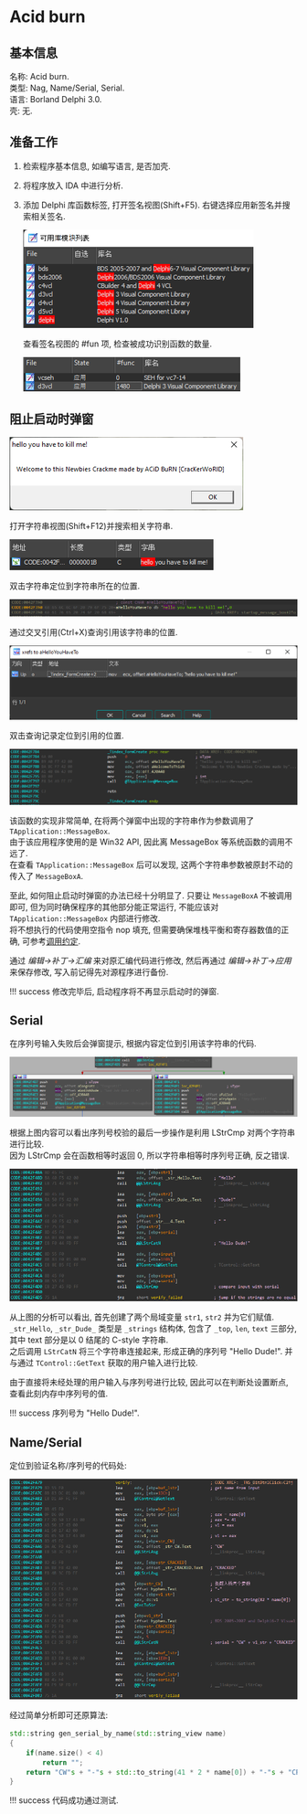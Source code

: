 # Acid burn

## 基本信息

名称: Acid burn.  
类型: Nag, Name/Serial, Serial.  
语言: Borland Delphi 3.0.  
壳: 无.

## 准备工作

1. 检索程序基本信息, 如编写语言, 是否加壳.
2. 将程序放入 IDA 中进行分析.
3. 添加 Delphi 库函数标签, 打开签名视图(Shift+F5). 右键选择应用新签名并搜索相关签名.

    ![Delphi 签名](assets/1_sig_delphi.png)  

    查看签名视图的 #fun 项, 检查被成功识别函数的数量.  

    ![签名视图](assets/1_sig.png)  

## 阻止启动时弹窗

![启动时弹窗](assets/1_startup_msgbox.png)  

打开字符串视图(Shift+F12)并搜索相关字符串.  

![字符串 "hello"](assets/1_ida_str_hello.png)  

双击字符串定位到字符串所在的位置.  

![字符串 "hello" 的位置](assets/1_str_hello_position.png)  

通过交叉引用(Ctrl+X)查询引用该字符串的位置.  

![字符串 "hello" 的交叉引用](assets/1_str_hello_xref.png)  

双击查询记录定位到引用的位置.  

![index_FromCreate](assets/1_func_index_FromCreate.png)  

该函数的实现非常简单, 在将两个弹窗中出现的字符串作为参数调用了 `TApplication::MessageBox`.  
由于该应用程序使用的是 Win32 API, 因此离 MessageBox 等系统函数的调用不远了.  
在查看 `TApplication::MessageBox` 后可以发现, 这两个字符串参数被原封不动的传入了 `MessageBoxA`.  

至此, 如何阻止启动时弹窗的办法已经十分明显了. 只要让 `MessageBoxA` 不被调用即可, 但为同时确保程序的其他部分能正常运行, 不能应该对 `TApplication::MessageBox` 内部进行修改.  
将不想执行的代码使用空指令 nop 填充, 但需要确保堆栈平衡和寄存器数值的正确, 可参考[调用约定](../调用约定.md).  

通过 *编辑->补丁->汇编* 来对原汇编代码进行修改, 然后再通过 *编辑->补丁->应用* 来保存修改, 写入前记得先对源程序进行备份.  

!!! success
    修改完毕后, 启动程序将不再显示启动时的弹窗.  

## Serial

在序列号输入失败后会弹窗提示, 根据内容定位到引用该字符串的代码.  

![序列号验证_0](assets/1_serial_verify_.png)  

根据上图内容可以看出序列号校验的最后一步操作是利用 LStrCmp 对两个字符串进行比较.  
因为 LStrCmp 会在函数相等时返回 0, 所以字符串相等时序列号正确, 反之错误.  

![序列号验证_1](assets/1_serial_verify.png)  

从上图的分析可以看出, 首先创建了两个局域变量 `str1`, `str2` 并为它们赋值.  `_str_Hello`, `_str_Dude_` 类型是 `_strings` 结构体, 包含了 `_top`, `len`, `text` 三部分, 其中 text 部分是以 0 结尾的 C-style 字符串.  
之后调用 `LStrCatN` 将三个字符串连接起来, 形成正确的序列号 "Hello Dude!". 并与通过 `TControl::GetText` 获取的用户输入进行比较.  

由于直接将未经处理的用户输入与序列号进行比较, 因此可以在判断处设置断点, 查看此刻内存中序列号的值.  

!!! success
    序列号为 "Hello Dude!".  

## Name/Serial

定位到验证名称/序列号的代码处:  

![名称/序列号验证](assets/1_name_serial_verify_.png)  

经过简单分析即可还原算法:  

```cpp
std::string gen_serial_by_name(std::string_view name)
{
    if(name.size() < 4)
        return "";
    return "CW"s + "-"s + std::to_string(41 * 2 * name[0]) + "-"s + "CRACKED"s;
}
```

!!! success
    代码成功通过测试.

